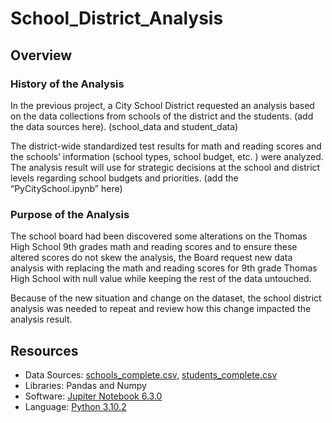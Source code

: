 # School_District_Analysis

## Overview 

### History of the Analysis

In the previous project, a City School District requested an analysis based on the data collections from schools of the district and the students. (add the data sources here). (school_data and student_data)

The district-wide standardized test results for math and reading scores and the schools’ information (school types, school budget, etc. ) were analyzed. The analysis result will use for strategic decisions at the school and district levels regarding school budgets and priorities. (add the “PyCitySchool.ipynb” here)

### Purpose of the Analysis

The school board had been discovered some alterations on the Thomas High School 9th grades math and reading scores and to ensure these altered scores do not skew the analysis, the Board request new data analysis with replacing the math and reading scores for 9th grade Thomas High School with null value while keeping the rest of the data untouched. 

Because of the new situation and change on the dataset, the school district analysis was needed to repeat and review how this change impacted the analysis result. 
















## Resources 
* Data Sources: 
        [schools_complete.csv](https://github.com/duygusimsek/School_District_Analysis/blob/main/Resources/schools_complete.csv), 
        [students_complete.csv](https://github.com/duygusimsek/School_District_Analysis/blob/main/Resources/students_complete.csv)
* Libraries: Pandas and Numpy
* Software: [Jupiter Notebook 6.3.0](https://jupyter.org/)
* Language: [Python 3.10.2](https://www.python.org/downloads)
